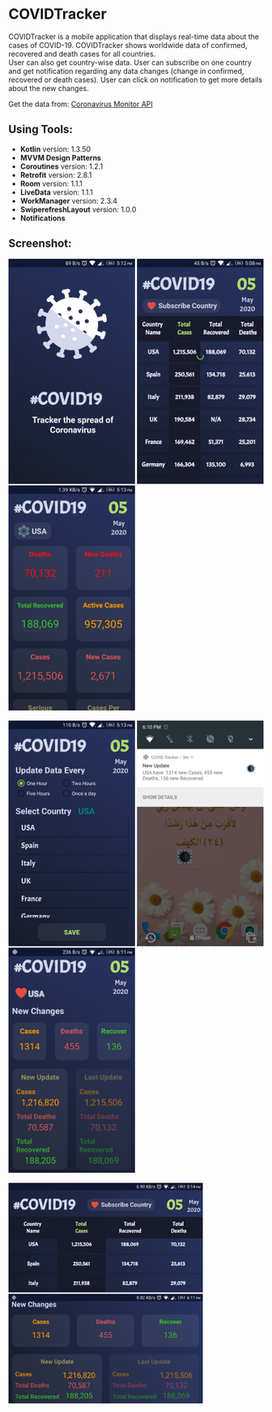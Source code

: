 # COVIDTracker

COVIDTracker is a mobile application that displays real-time data about the cases of COVID-19. 
COVIDTracker shows worldwide data of confirmed, recovered and death cases for all countries.   
User can also get country-wise data. 
User can subscribe on one country and get notification regarding any data changes (change in
confirmed, recovered or death cases). 
User can click on notification to get more details about the new changes.   

Get the data from: [Coronavirus Monitor API](https://rapidapi.com/astsiatsko/api/coronavirus-monitor)


## Using Tools:

- **Kotlin** version: 1.3.50
- **MVVM Design Patterns**
- **Coroutines** version: 1.2.1
- **Retrofit** version: 2.8.1
- **Room** version: 1.1.1
- **LiveData** version: 1.1.1
- **WorkManager** version: 2.3.4
- **SwiperefreshLayout** version: 1.0.0
- **Notifications**


## Screenshot:

<div>
  <img src = "images/Screenshot_1-SplashScreen.jpg" width ="250">            
  <img src = "images/Screenshot_2-HomeScreen.jpg" width ="250">         
  <img src = "images/Screenshot_3-SubscribeScreen.jpg" width ="250">     
  <br/> <br/>
  <img src = "images/Screenshot_4-SelectCountryScreen.jpg" width ="250">   
  <img src = "images/Screenshot_6-Notification.jpg" width ="250">              
  <img src = "images/Screenshot_7-NotificationScreen.jpg" width = "250">   
   <br/> <br/>                                                                                                  
  <img src = "images/Screenshot_5-HomeScreen_Land.jpg" height ="216" >                
  <img src = "images/Screenshot_8-NotificationScreen_Land.jpg" height = "216">  
</div>
